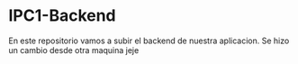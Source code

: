 # IPC1-Backend
En este repositorio vamos a subir el backend de nuestra aplicacion.
Se hizo un cambio desde otra maquina jeje
